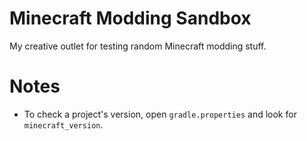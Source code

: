 # Minecraft Modding Sandbox

My creative outlet for testing random Minecraft modding stuff.



# Notes

- To check a project's version, open `gradle.properties` and look for `minecraft_version`.
